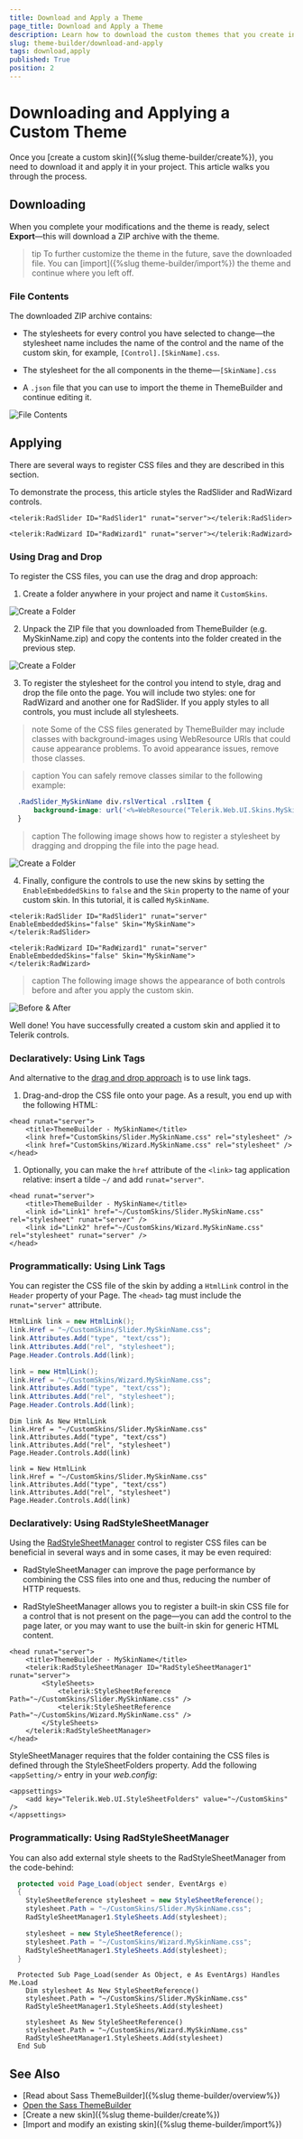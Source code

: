 ```yaml
---
title: Download and Apply a Theme
page_title: Download and Apply a Theme
description: Learn how to download the custom themes that you create in ThemeBuilder and use them in your Web Forms application. 
slug: theme-builder/download-and-apply
tags: download,apply
published: True
position: 2
---
```


# Downloading and Applying a Custom Theme

Once you [create a custom skin]({%slug theme-builder/create%}), you need to download it and apply it in your project. This article walks you through the process.

## Downloading

When you complete your modifications and the theme is ready, select **Export**&mdash;this will download a ZIP archive with the theme.

>tip To further customize the theme in the future, save the downloaded file. You can [import]({%slug theme-builder/import%}) the theme and continue where you left off.

### File Contents

The downloaded ZIP archive contains:

* The stylesheets for every control you have selected to change&mdash;the stylesheet name includes the name of the control and the name of the custom skin, for example, `[Control].[SkinName].css`.

* The stylesheet for the all components in the theme&mdash;`[SkinName].css`

* A `.json` file that you can use to import the theme in ThemeBuilder and continue editing it.

![File Contents](images/themebuilder-download-and-apply-file-contents.png)

## Applying

There are several ways to register CSS files and they are described in this section. 

To demonstrate the process, this article styles the RadSlider and RadWizard controls.

````ASP.NET
<telerik:RadSlider ID="RadSlider1" runat="server"></telerik:RadSlider>

<telerik:RadWizard ID="RadWizard1" runat="server"></telerik:RadWizard>
````

### Using Drag and Drop

To register the CSS files, you can use the drag and drop approach:

1. Create a folder anywhere in your project and name it `CustomSkins`.

![Create a Folder](images/theme-builder-download-and-apply-create-folder.png)

2. Unpack the ZIP file that you downloaded from ThemeBuilder (e.g. MySkinName.zip) and copy the contents into the folder created in the previous step.

![Create a Folder](images/theme-builder-download-and-apply-extract-content.png)

3. To register the stylesheet for the control you intend to style, drag and drop the file onto the page. You will include two styles: one for RadWizard and another one for RadSlider. If you apply styles to all controls, you must include all stylesheets.

  >note Some of the CSS files generated by ThemeBuilder may include classes with background-images using WebResource URIs that could cause appearance problems. To avoid appearance issues, remove those classes.

  >caption You can safely remove classes similar to the following example:

  ````CSS
    .RadSlider_MySkinName div.rslVertical .rslItem {
        background-image: url('<%=WebResource("Telerik.Web.UI.Skins.MySkinName.Slider.ItemVerticalBgr.png")%>');
    }
  ````

  >caption The following image shows how to register a stylesheet by dragging and dropping the file into the page head.

  ![Create a Folder](images/theme-builder-download-and-apply-drag-and-drop.gif)

4. Finally, configure the controls to use the new skins by setting the `EnableEmbeddedSkins` to `false` and the `Skin` property to the name of your custom skin. In this tutorial, it is called `MySkinName`.

  ````ASP.NET
  <telerik:RadSlider ID="RadSlider1" runat="server" EnableEmbeddedSkins="false" Skin="MySkinName">
  </telerik:RadSlider>

  <telerik:RadWizard ID="RadWizard1" runat="server" EnableEmbeddedSkins="false" Skin="MySkinName">
  </telerik:RadWizard>
  ````

  >caption The following image shows the appearance of both controls before and after you apply the custom skin.

  ![Before & After](images/theme-builder-download-and-apply-beforeafter.png)

Well done! You have successfully created a custom skin and applied it to Telerik controls.

### Declaratively: Using Link Tags

And alternative to the [drag and drop approach](#using-drag-and-drop) is to use link tags.

1. Drag-and-drop the CSS file onto your page. As a result, you end up with the following HTML:

  ````ASP.NET
  <head runat="server">
      <title>ThemeBuilder - MySkinName</title>
      <link href="CustomSkins/Slider.MySkinName.css" rel="stylesheet" />
      <link href="CustomSkins/Wizard.MySkinName.css" rel="stylesheet" />
  </head>
  ````

1. Optionally, you can make the `href` attribute of the `<link>` tag application relative: insert a tilde `~/` and add `runat="server"`.

  ````ASP.NET
  <head runat="server">
      <title>ThemeBuilder - MySkinName</title>
      <link id="Link1" href="~/CustomSkins/Slider.MySkinName.css" rel="stylesheet" runat="server" />
      <link id="Link2" href="~/CustomSkins/Wizard.MySkinName.css" rel="stylesheet" runat="server" />
  </head>
  ````

### Programmatically: Using Link Tags

You can register the CSS file of the skin by adding a `HtmlLink` control in the `Header` property of your Page. The `<head>` tag must include the `runat="server"` attribute.

````C#
HtmlLink link = new HtmlLink();
link.Href = "~/CustomSkins/Slider.MySkinName.css";
link.Attributes.Add("type", "text/css");
link.Attributes.Add("rel", "stylesheet");
Page.Header.Controls.Add(link);

link = new HtmlLink();
link.Href = "~/CustomSkins/Wizard.MySkinName.css";
link.Attributes.Add("type", "text/css");
link.Attributes.Add("rel", "stylesheet");
Page.Header.Controls.Add(link);
````
````VB
Dim link As New HtmlLink
link.Href = "~/CustomSkins/Slider.MySkinName.css"
link.Attributes.Add("type", "text/css")
link.Attributes.Add("rel", "stylesheet")
Page.Header.Controls.Add(link)

link = New HtmlLink
link.Href = "~/CustomSkins/Slider.MySkinName.css"
link.Attributes.Add("type", "text/css")
link.Attributes.Add("rel", "stylesheet")
Page.Header.Controls.Add(link)
````

### Declaratively: Using RadStyleSheetManager

Using the [RadStyleSheetManager](https://www.telerik.com/help/aspnet-ajax/radstylesheetmanager.html) control to register CSS files can be beneficial in several ways and in some cases, it may be even required:

* RadStyleSheetManager can improve the page performance by combining the CSS files into one and thus, reducing the number of HTTP requests.

* RadStyleSheetManager allows you to register a built-in skin CSS file for a control that is not present on the page&mdash;you can add the control to the page later, or you may want to use the built-in skin for generic HTML content.

````ASP.NET
<head runat="server">
    <title>ThemeBuilder - MySkinName</title>
    <telerik:RadStyleSheetManager ID="RadStyleSheetManager1" runat="server">
        <StyleSheets>
            <telerik:StyleSheetReference Path="~/CustomSkins/Slider.MySkinName.css" />
            <telerik:StyleSheetReference Path="~/CustomSkins/Wizard.MySkinName.css" />
        </StyleSheets>
    </telerik:RadStyleSheetManager>
</head>
````

StyleSheetManager requires that the folder containing the CSS files is defined through the StyleSheetFolders property. Add the following `<appSetting/>` entry in your *web.config*:

````ASPNET
<appsettings>   
    <add key="Telerik.Web.UI.StyleSheetFolders" value="~/CustomSkins" />
</appsettings>
````

### Programmatically: Using RadStyleSheetManager

You can also add external style sheets to the RadStyleSheetManager from the code-behind:

````C#
  protected void Page_Load(object sender, EventArgs e)
  {
    StyleSheetReference stylesheet = new StyleSheetReference();
    stylesheet.Path = "~/CustomSkins/Slider.MySkinName.css";
    RadStyleSheetManager1.StyleSheets.Add(stylesheet);

    stylesheet = new StyleSheetReference();
    stylesheet.Path = "~/CustomSkins/Wizard.MySkinName.css";
    RadStyleSheetManager1.StyleSheets.Add(stylesheet);
  }
````
````VB
  Protected Sub Page_Load(sender As Object, e As EventArgs) Handles Me.Load
    Dim stylesheet As New StyleSheetReference()
    stylesheet.Path = "~/CustomSkins/Slider.MySkinName.css"
    RadStyleSheetManager1.StyleSheets.Add(stylesheet)

    stylesheet As New StyleSheetReference()
    stylesheet.Path = "~/CustomSkins/Wizard.MySkinName.css"
    RadStyleSheetManager1.StyleSheets.Add(stylesheet)
  End Sub
````

## See Also
  * [Read about Sass ThemeBuilder]({%slug theme-builder/overview%})
  * [Open the Sass ThemeBuilder](https://themebuilder.telerik.com/aspnet-ajax)
  * [Create a new skin]({%slug theme-builder/create%})
  * [Import and modify an existing skin]({%slug theme-builder/import%})

